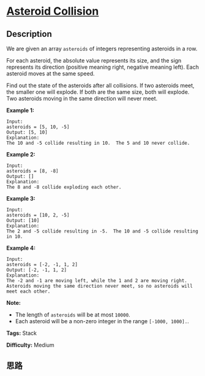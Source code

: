 # [Asteroid Collision][title]

## Description

We are given an array `asteroids` of integers representing asteroids in a row.

For each asteroid, the absolute value represents its size, and the sign
represents its direction (positive meaning right, negative meaning left). Each
asteroid moves at the same speed.

Find out the state of the asteroids after all collisions. If two asteroids
meet, the smaller one will explode. If both are the same size, both will
explode. Two asteroids moving in the same direction will never meet.

**Example 1:**  
            Input:     asteroids = [5, 10, -5]    Output: [5, 10]    Explanation:     The 10 and -5 collide resulting in 10.  The 5 and 10 never collide.    

**Example 2:**  
            Input:     asteroids = [8, -8]    Output: []    Explanation:     The 8 and -8 collide exploding each other.    

**Example 3:**  
            Input:     asteroids = [10, 2, -5]    Output: [10]    Explanation:     The 2 and -5 collide resulting in -5.  The 10 and -5 collide resulting in 10.    

**Example 4:**  
            Input:     asteroids = [-2, -1, 1, 2]    Output: [-2, -1, 1, 2]    Explanation:     The -2 and -1 are moving left, while the 1 and 2 are moving right.    Asteroids moving the same direction never meet, so no asteroids will meet each other.    

**Note:**

* The length of `asteroids` will be at most `10000`.
* Each asteroid will be a non-zero integer in the range `[-1000, 1000].`.


**Tags:** Stack

**Difficulty:** Medium

## 思路

[title]: https://leetcode.com/problems/asteroid-collision
